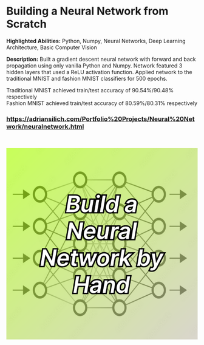 # Building a Neural Network from Scratch

**Highlighted Abilities:** Python, Numpy, Neural Networks, Deep Learning Architecture, Basic Computer Vision

**Description:** Built a gradient descent neural network with forward and back propagation using only vanilla Python and Numpy. Network featured 3 hidden layers that used a ReLU activation function. Applied network to the traditional MNIST and fashion MNIST classifiers for 500 epochs. 

Traditional MNIST achieved train/test accuracy of 90.54%/90.48% respectively <br>
Fashion MNIST achieved train/test accuracy of 80.59%/80.31% respectively 

### https://adriansilich.com/Portfolio%20Projects/Neural%20Network/neuralnetwork.html

<br> 

![Neural Network](https://github.com/asilich123/Resume_Projects/blob/main/Neural%20Network%20from%20Scratch/Images/NeuralNetwork_Card%202.png)

